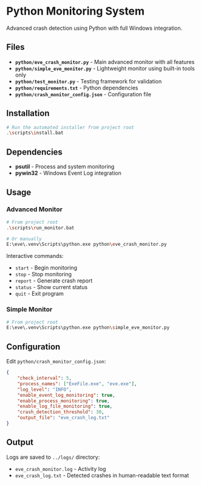 # Python Monitoring System

Advanced crash detection using Python with full Windows integration.

## Files

- **`python/eve_crash_monitor.py`** - Main advanced monitor with all features
- **`python/simple_eve_monitor.py`** - Lightweight monitor using built-in tools only
- **`python/test_monitor.py`** - Testing framework for validation
- **`python/requirements.txt`** - Python dependencies
- **`python/crash_monitor_config.json`** - Configuration file

## Installation

```bash
# Run the automated installer from project root
.\scripts\install.bat
```

## Dependencies

- **psutil** - Process and system monitoring
- **pywin32** - Windows Event Log integration

## Usage

### Advanced Monitor
```bash
# From project root
.\scripts\run_monitor.bat

# Or manually
E:\eve\.venv\Scripts\python.exe python\eve_crash_monitor.py
```

Interactive commands:
- `start` - Begin monitoring
- `stop` - Stop monitoring  
- `report` - Generate crash report
- `status` - Show current status
- `quit` - Exit program

### Simple Monitor
```bash
# From project root
E:\eve\.venv\Scripts\python.exe python\simple_eve_monitor.py
```

## Configuration

Edit `python/crash_monitor_config.json`:

```json
{
    "check_interval": 5,
    "process_names": ["ExeFile.exe", "eve.exe"],
    "log_level": "INFO",
    "enable_event_log_monitoring": true,
    "enable_process_monitoring": true,
    "enable_log_file_monitoring": true,
    "crash_detection_threshold": 30,
    "output_file": "eve_crash_log.txt"
}
```

## Output

Logs are saved to `../logs/` directory:
- `eve_crash_monitor.log` - Activity log
- `eve_crash_log.txt` - Detected crashes in human-readable text format
